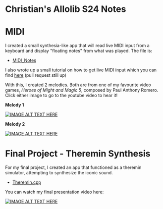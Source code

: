 # Christian's Allolib S24 Notes

# MIDI 
I created a small synthesia-like app that will read live MIDI input from a keyboard and display "floating notes" from what was played. The file is:
* [MIDI_Notes](https://github.com/allolib-s24/notes-drikdrok/blob/main/MIDI_Notes.cpp)

I also wrote up a small tutorial on how to get live MIDI input which you can find [here](https://github.com/allolib-s24/notes-drikdrok/blob/main/MIDI_Tutorial.md) (pull request still up)
  
With this, I created 2 melodies. Both are from one of my favourite video games, *Heroes of Might and Magic 5*, composed by Paul Anthony Romero.
Click either image to go to the youtube video to hear it!

**Melody 1**

[![IMAGE ALT TEXT HERE](https://img.youtube.com/vi/XRJP-Po1TaY/0.jpg)](https://www.youtube.com/watch?v=XRJP-Po1TaY)

**Melody 2**

[![IMAGE ALT TEXT HERE](https://img.youtube.com/vi/RBPiMUB3Cyg/0.jpg)](https://www.youtube.com/watch?v=RBPiMUB3Cyg)


# Final Project - Theremin Synthesis
For my final project, I created an app that functioned as a theremin simulator, attempting to synthesize the iconic sound. 
* [Theremin.cpp](https://github.com/allolib-s24/notes-drikdrok/blob/main/Theremin.cpp)

You can watch my final presentation video here:

[![IMAGE ALT TEXT HERE](https://img.youtube.com/vi/MaQrS_XIPXQ/0.jpg)](https://www.youtube.com/watch?v=MaQrS_XIPXQ)

